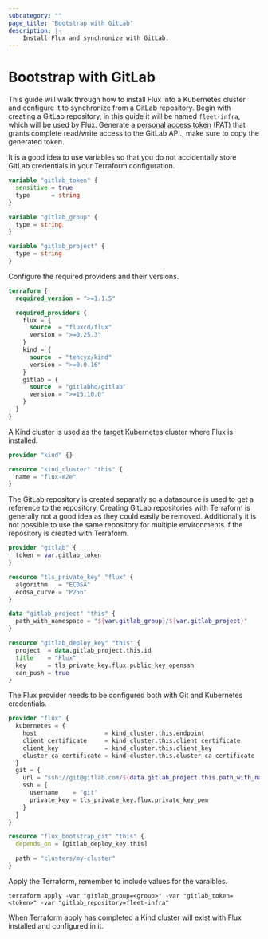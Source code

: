 ```yaml
---
subcategory: ""
page_title: "Bootstrap with GitLab"
description: |-
	Install Flux and synchronize with GitLab.
---
```


# Bootstrap with GitLab

This guide will walk through how to install Flux into a Kubernetes cluster and configure it to synchronize from a GitLab repository. Begin with creating a GitLab repository, in this guide it will be named `fleet-infra`, which will be used by Flux.
Generate a [personal access token](https://docs.gitlab.com/ee/user/profile/personal_access_tokens.html) (PAT) that grants complete read/write access to the GitLab API., make sure to copy the generated token.

It is a good idea to use variables so that you do not accidentally store GitLab credentials in your Terraform configuration.

```terraform
variable "gitlab_token" {
  sensitive = true
  type      = string
}

variable "gitlab_group" {
  type = string
}

variable "gitlab_project" {
  type = string
}
```

Configure the required providers and their versions.

```terraform
terraform {
  required_version = ">=1.1.5"

  required_providers {
    flux = {
      source  = "fluxcd/flux"
      version = ">=0.25.3"
    }
    kind = {
      source  = "tehcyx/kind"
      version = ">=0.0.16"
    }
    gitlab = {
      source  = "gitlabhq/gitlab"
      version = ">=15.10.0"
    }
  }
}
```

A Kind cluster is used as the target Kubernetes cluster where Flux is installed.

```terraform
provider "kind" {}

resource "kind_cluster" "this" {
  name = "flux-e2e"
}
```

The GitLab repository is created separatly so a datasource is used to get a reference to the repository. Creating GitLab repositories with Terraform is generally not a good idea as they could easily be removed. Additionally it is not possible to use the same repository for multiple environments if the repository is created with Terraform.
	
```terraform
provider "gitlab" {
  token = var.gitlab_token
}

resource "tls_private_key" "flux" {
  algorithm   = "ECDSA"
  ecdsa_curve = "P256"
}

data "gitlab_project" "this" {
  path_with_namespace = "${var.gitlab_group}/${var.gitlab_project}"
}

resource "gitlab_deploy_key" "this" {
  project  = data.gitlab_project.this.id
  title    = "Flux"
  key      = tls_private_key.flux.public_key_openssh
  can_push = true
}
```

The Flux provider needs to be configured both with Git and Kubernetes credentials. 

```terraform
provider "flux" {
  kubernetes = {
    host                   = kind_cluster.this.endpoint
    client_certificate     = kind_cluster.this.client_certificate
    client_key             = kind_cluster.this.client_key
    cluster_ca_certificate = kind_cluster.this.cluster_ca_certificate
  }
  git = {
    url = "ssh://git@gitlab.com/${data.gitlab_project.this.path_with_namespace}.git"
    ssh = {
      username    = "git"
      private_key = tls_private_key.flux.private_key_pem
    }
  }
}

resource "flux_bootstrap_git" "this" {
  depends_on = [gitlab_deploy_key.this]

  path = "clusters/my-cluster"
}
```

Apply the Terraform, remember to include values for the varaibles.

```hcl
terraform apply -var "gitlab_group=<group>" -var "gitlab_token=<token>" -var "gitlab_repository=fleet-infra"
```

When Terraform apply has completed a Kind cluster will exist with Flux installed and configured in it.
